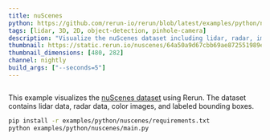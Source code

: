 ```yaml
---
title: nuScenes
python: https://github.com/rerun-io/rerun/blob/latest/examples/python/nuscenes/main.py?speculative-link
tags: [lidar, 3D, 2D, object-detection, pinhole-camera]
description: "Visualize the nuScenes dataset including lidar, radar, images, and bounding boxes."
thumbnail: https://static.rerun.io/nuscenes/64a50a9d67cbb69ae872551989ee807b195f6b5d/480w.png
thumbnail_dimensions: [480, 282]
channel: nightly
build_args: ["--seconds=5"]
---
```


<picture>
  <img src="https://static.rerun.io/nuscenes/64a50a9d67cbb69ae872551989ee807b195f6b5d/full.png" alt="">
  <source media="(max-width: 480px)" srcset="https://static.rerun.io/nuscenes/64a50a9d67cbb69ae872551989ee807b195f6b5d/480w.png">
  <source media="(max-width: 768px)" srcset="https://static.rerun.io/nuscenes/64a50a9d67cbb69ae872551989ee807b195f6b5d/768w.png">
  <source media="(max-width: 1024px)" srcset="https://static.rerun.io/nuscenes/64a50a9d67cbb69ae872551989ee807b195f6b5d/1024w.png">
  <source media="(max-width: 1200px)" srcset="https://static.rerun.io/nuscenes/64a50a9d67cbb69ae872551989ee807b195f6b5d/1200w.png">
</picture>

This example visualizes the [nuScenes dataset](https://www.nuscenes.org/) using Rerun. The dataset
contains lidar data, radar data, color images, and labeled bounding boxes.

```bash
pip install -r examples/python/nuscenes/requirements.txt
python examples/python/nuscenes/main.py
```
